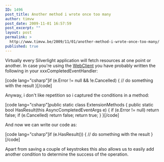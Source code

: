```yaml
---
ID: 1496
post_title: Another method i wrote once too many
author: timvw
post_date: 2009-11-01 16:57:59
post_excerpt: ""
layout: post
permalink: >
  http://www.timvw.be/2009/11/01/another-method-i-wrote-once-too-many/
published: true
---
```

<p>Virtually every Silverlight application will fetch resources at one point or another. In case you're using the <a href="http://msdn.microsoft.com/en-us/library/system.net.webclient(VS.95).aspx">WebClient</a> you have probably written the following in your xxxCompletedEventHandler:</p>

[code lang="csharp"]if (e.Error != null && !e.Cancelled)
{
 // do something with the result
}[/code]

<p>Anyway, i don't like repetition so i captured the conditions in a method:</p>

[code lang="csharp"]public static class ExtensionMethods
{
 public static bool HasResult(this AsyncCompletedEventArgs e)
 {
  if (e.Error != null) return false;
  if (e.Cancelled) return false;
  return true;
 }
}[/code]

<p>And now we can write our code as:</p>

[code lang="csharp"]if (e.HasResult())
{
 // do something with the result
}[/code]

<p>Apart from saving a couple of keystrokes this also allows us to easily add another condition to determine the success of the operation.</p>